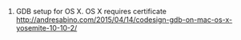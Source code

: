 1. GDB setup for OS X. OS X requires certificate
http://andresabino.com/2015/04/14/codesign-gdb-on-mac-os-x-yosemite-10-10-2/
